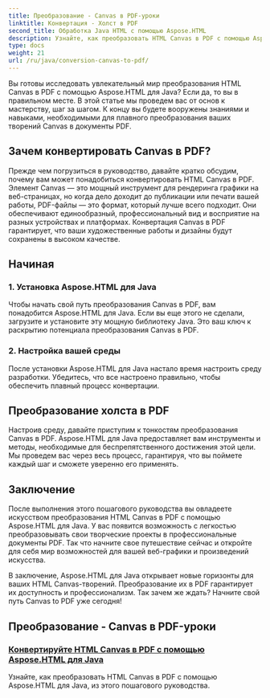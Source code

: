 ```yaml
---
title: Преобразование - Canvas в PDF-уроки
linktitle: Конвертация - Холст в PDF
second_title: Обработка Java HTML с помощью Aspose.HTML
description: Узнайте, как преобразовать HTML Canvas в PDF с помощью Aspose.HTML для Java в этом подробном руководстве. Освойте искусство цифровой трансформации!
type: docs
weight: 21
url: /ru/java/conversion-canvas-to-pdf/
---
```


Вы готовы исследовать увлекательный мир преобразования HTML Canvas в PDF с помощью Aspose.HTML для Java? Если да, то вы в правильном месте. В этой статье мы проведем вас от основ к мастерству, шаг за шагом. К концу вы будете вооружены знаниями и навыками, необходимыми для плавного преобразования ваших творений Canvas в документы PDF.

## Зачем конвертировать Canvas в PDF?

Прежде чем погрузиться в руководство, давайте кратко обсудим, почему вам может понадобиться конвертировать HTML Canvas в PDF. Элемент Canvas — это мощный инструмент для рендеринга графики на веб-страницах, но когда дело доходит до публикации или печати вашей работы, PDF-файлы — это формат, который лучше всего подходит. Они обеспечивают единообразный, профессиональный вид и восприятие на разных устройствах и платформах. Конвертация Canvas в PDF гарантирует, что ваши художественные работы и дизайны будут сохранены в высоком качестве.

## Начиная

### 1. Установка Aspose.HTML для Java

Чтобы начать свой путь преобразования Canvas в PDF, вам понадобится Aspose.HTML для Java. Если вы еще этого не сделали, загрузите и установите эту мощную библиотеку Java. Это ваш ключ к раскрытию потенциала преобразования Canvas в PDF.

### 2. Настройка вашей среды

После установки Aspose.HTML для Java настало время настроить среду разработки. Убедитесь, что все настроено правильно, чтобы обеспечить плавный процесс конвертации.

## Преобразование холста в PDF

Настроив среду, давайте приступим к тонкостям преобразования Canvas в PDF. Aspose.HTML для Java предоставляет вам инструменты и методы, необходимые для беспрепятственного достижения этой цели. Мы проведем вас через весь процесс, гарантируя, что вы поймете каждый шаг и сможете уверенно его применять.

## Заключение

После выполнения этого пошагового руководства вы овладеете искусством преобразования HTML Canvas в PDF с помощью Aspose.HTML для Java. У вас появится возможность с легкостью преобразовывать свои творческие проекты в профессиональные документы PDF. Так что начните свое путешествие сейчас и откройте для себя мир возможностей для вашей веб-графики и произведений искусства.

В заключение, Aspose.HTML для Java открывает новые горизонты для ваших HTML Canvas-творений. Преобразование их в PDF гарантирует их доступность и профессионализм. Так зачем же ждать? Начните свой путь Canvas to PDF уже сегодня!
## Преобразование - Canvas в PDF-уроки
### [Конвертируйте HTML Canvas в PDF с помощью Aspose.HTML для Java](./canvas-to-pdf/)
Узнайте, как преобразовать HTML Canvas в PDF с помощью Aspose.HTML для Java, из этого пошагового руководства.